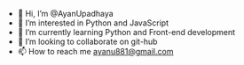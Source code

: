 - 👋 Hi, I’m @AyanUpadhaya
- 👀 I’m interested in Python and JavaScript
- 🌱 I’m currently learning Python and Front-end development
- 💞️ I’m looking to collaborate on git-hub
- 📫 How to reach me ayanu881@gmail.com

<!---
AyanUpadhaya/AyanUpadhaya is a ✨ special ✨ repository because its `README.md` (this file) appears on your GitHub profile.
You can click the Preview link to take a look at your changes.
--->
